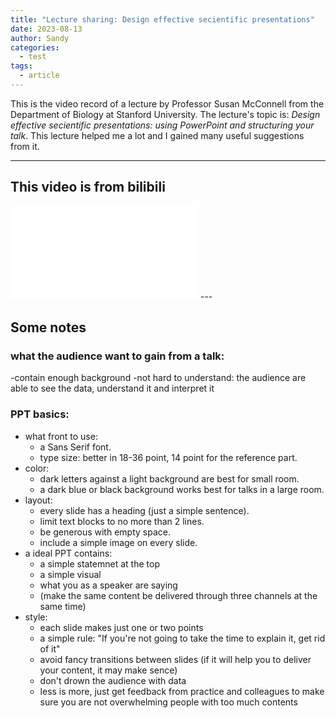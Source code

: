 ```yaml
---
title: "Lecture sharing: Design effective secientific presentations"
date: 2023-08-13
author: Sandy
categories:
  - test
tags:
  - article
---
```


 This is the video record of a lecture by Professor Susan McConnell from the Department of Biology at Stanford University. The lecture's topic is: *Design effective secientific presentations: using PowerPoint and structuring your talk*.
 This lecture helped me a lot and I gained many useful suggestions from it.

---
## This video is from bilibili
<iframe src="//player.bilibili.com/player.html?aid=805646984&bvid=BV1N34y1D7vX&cid=415023650&page=1" scrolling="no" border="0" frameborder="no" framespacing="0" allowfullscreen="true"> </iframe>
---

## Some notes 
### what the audience want to gain from a talk:
-contain enough background 
-not hard to understand: the audience are able to see the data, understand it and interpret it

### PPT basics:
- what front to use: 
  - a Sans Serif font.
  - type size: better in 18-36 point, 14 point for the reference part.
- color: 
  - dark letters against a light background are best for small room.
  - a dark blue or black background works best for talks in a large room.
- layout: 
  - every slide has a heading (just a simple sentence).
  - limit text blocks to no more than 2 lines.
  - be generous with empty space.
  - include a simple image on every slide.
- a ideal PPT contains: 
  - a simple statemnet at the top
  - a simple visual 
  - what you as a speaker are saying
  - (make the same content be delivered through three channels at the same time)
- style:
  - each slide makes just one or two points
  - a simple rule: "If you're not going to take the time to explain it, get rid of it"
  - avoid fancy transitions between slides (if it will help you to deliver your content, it may make sence)
  - don't drown the audience with data
  - less is more, just get feedback from practice and colleagues to make sure you are not overwhelming people with too much contents

  

  

